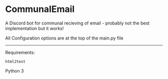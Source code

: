 # CommunalEmail
A Discord bot for communal recieving of email - probably not the best implementation but it works!

All Configuration options are at the top of the main.py file

---

Requirements:

`html2text`

Python 3
